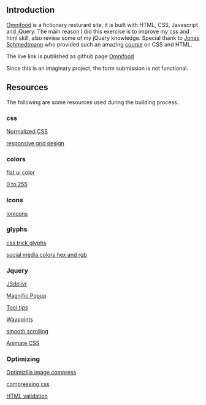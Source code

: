 ## Introduction 

[Omnifood](https://jizongl.github.io/Omnifood/) is a fictionary resturant site, it is built with HTML, CSS, Javascript and jQuery. The main reason I did this exercise is to improve my css and html skill, also review some of my jQuery knowledge. Special thank to [Jonas Schmedtmann](https://codingheroes.io/) who provided such an amazing [course](https://www.udemy.com/design-and-develop-a-killer-website-with-html5-and-css3) on CSS and HTML. 

The live link is published as github page [Omnifood](https://jizongl.github.io/Omnifood/)

Since this is an imaginary project, the form submission is not functional. 

## Resources

The following are some resources used during the building process. 

### css
[Normalized CSS](https://necolas.github.io/normalize.css/)

[responsive grid design](http://www.responsivegridsystem.com/)

### colors
[flat ui color](https://flatuicolors.com/)

[0 to 255](https://www.0to255.com/e67e22)

### Icons
[ionicons](https://ionicons.com/)

### glyphs
[css trick glyphs](https://css-tricks.com/snippets/html/glyphs/)

[social media colors hex and rgb](https://www.designpieces.com/2012/12/social-media-colours-hex-and-rgb/)



### Jquery

[JSdelivr](https://www.jsdelivr.com/)

[Magnific Popup](https://dimsemenov.com/plugins/magnific-popup/)

[Tool tips](http://iamceege.github.io/tooltipster/#demos)

[Waypoints](http://imakewebthings.com/waypoints/)

[smooth scrolling](https://css-tricks.com/snippets/jquery/smooth-scrolling/)

[Animate CSS](https://daneden.github.io/animate.css/)

### Optimizing
[Optimizilla image compress](https://imagecompressor.com/)

[compressing css](http://www.minifycss.com/css-compressor/)

[HTML validation](https://validator.w3.org/)
